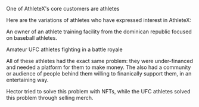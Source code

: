 One of AthleteX's core customers are athletes

Here are the variations of athletes who have expressed interest in AthleteX:

  An owner of an athlete training facility from the dominican republic focused on baseball athletes.  
  
  Amateur UFC athletes fighting in a battle royale 


  All of these athletes had the exact same problem:  they were under-financed and needed a platform for them to make money.
  The also had a community or audience of people behind them willing to finanically support them, in an entertaining way.

  Hector tried to solve this problem with NFTs, while the UFC athletes solved this problem through selling merch.

